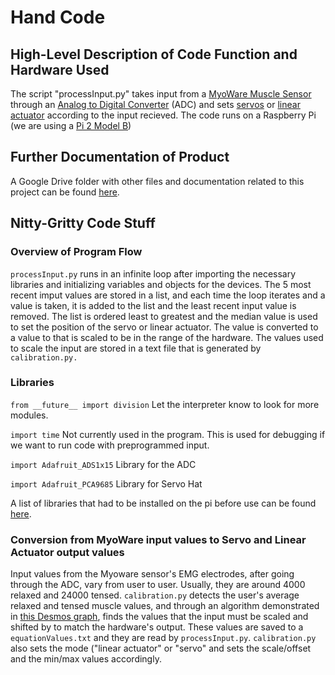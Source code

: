 # Hand Code

## High-Level Description of Code Function and Hardware Used

The script "processInput.py" takes input from a [MyoWare Muscle Sensor](https://www.adafruit.com/product/2699) through an [Analog to Digital Converter](https://www.adafruit.com/product/1085) (ADC) and sets [servos](https://www.sparkfun.com/products/9065) or [linear actuator](https://www.actuonix.com/PQ12-Micro-Linear-Actuators-s/1825.htm) according to the input recieved. The code runs on a Raspberry Pi (we are using a [Pi 2 Model B](https://www.raspberrypi.org/products/raspberry-pi-2-model-b/))

## Further Documentation of Product
A Google Drive folder with other files and documentation related to this project can be found [here](https://drive.google.com/drive/folders/1VT-4qArstgZ3Q0G-g8ntJExyWKhu-G3v?usp=sharing).

## Nitty-Gritty Code Stuff

### Overview of Program Flow

`processInput.py` runs in an infinite loop after importing the necessary libraries and initializing variables and objects for the devices. The 5 most recent imput values are stored in a list, and each time the loop iterates and a value is taken, it is added to the list and the least recent input value is removed. The list is ordered least to greatest and the median value is used to set the position of the servo or linear actuator. The value is converted to a value to that is scaled to be in the range of the hardware. The values used to scale the input are stored in a text file that is generated by `calibration.py.`

### Libraries
`from __future__ import division`
Let the interpreter know to look for more modules.

`import time`
Not currently used in the program. This is used for debugging if we want to run code with preprogrammed input.

`import Adafruit_ADS1x15`
Library for the ADC

`import Adafruit_PCA9685`
Library for Servo Hat

A list of libraries that had to be installed on the pi before use can be found [here](https://docs.google.com/document/d/1wVpSVv_SawRpC-WruQutOTwtWMYNuBGmzVt4C7Bn6ZA/edit?usp=sharing).

### Conversion from MyoWare input values to Servo and Linear Actuator output values

Input values from the Myoware sensor's EMG electrodes, after going through the ADC, vary from user to user. Usually, they are around 4000 relaxed and 24000 tensed. `calibration.py` detects the user's average relaxed and tensed muscle values, and through an algorithm demonstrated in [this Desmos graph](https://www.desmos.com/calculator/yhzczkmnw8), finds the values that the input must be scaled and shifted by to match the hardware's output. These values are saved to a `equationValues.txt` and they are read by `processInput.py`. `calibration.py` also sets the mode ("linear actuator" or "servo" and sets the scale/offset and the min/max values accordingly.
